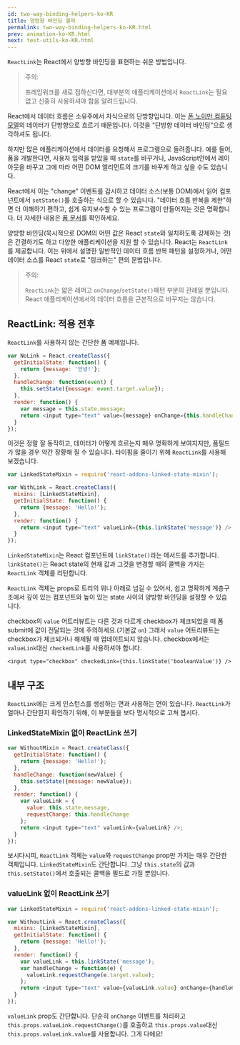 ```yaml
---
id: two-way-binding-helpers-ko-KR
title: 양방향 바인딩 핼퍼
permalink: two-way-binding-helpers-ko-KR.html
prev: animation-ko-KR.html
next: test-utils-ko-KR.html
---
```


`ReactLink`는 React에서 양방향 바인딩을 표현하는 쉬운 방법입니다.

> 주의:
>
> 프레임워크를 새로 접하신다면, 대부분의 애플리케이션에서 `ReactLink`는 필요없고 신중히 사용하셔야 함을 알려드립니다.

React에서 데이터 흐름은 소유주에서 자식으로의 단방향입니다. 이는 [폰 노이만 컴퓨팅 모델](http://ko.wikipedia.org/wiki/%ED%8F%B0_%EB%85%B8%EC%9D%B4%EB%A7%8C_%EA%B5%AC%EC%A1%B0)의 데이터가 단방향으로 흐르기 때문입니다. 이것을 "단방향 데이터 바인딩"으로 생각하셔도 됩니다.

하지만 많은 애플리케이션에서 데이터를 요청해서 프로그램으로 돌려줍니다. 예를 들어, 폼을 개발한다면, 사용자 입력을 받았을 때 `state`를 바꾸거나, JavaScript안에서 레이아웃을 바꾸고 그에 따라 어떤 DOM 엘리먼트의 크기를 바꾸게 하고 싶을 수도 있습니다.

React에서 이는 "change" 이벤트를 감시하고 데이터 소스(보통 DOM)에서 읽어 컴포넌트에서 `setState()`를 호출하는 식으로 할 수 있습니다. "데이터 흐름 반복을 제한"하면 더 이해하기 편하고, 쉽게 유지보수할 수 있는 프로그램이 만들어지는 것은 명확합니다. 더 자세한 내용은 [폼 문서](/react/docs/forms-ko-KR.html)를 확인하세요.

양방향 바인딩(묵시적으로 DOM의 어떤 값은 React `state`와 일치하도록 강제하는 것)은 간결하기도 하고 다양한 애플리케이션을 지원 할 수 있습니다. React는 `ReactLink`를 제공합니다. 이는 위에서 설명한 일반적인 데이터 흐름 반복 패턴을 설정하거나, 어떤 데이터 소스를 React `state`로 "링크하는" 편의 문법입니다.

> 주의:
>
> `ReactLink`는 얇은 레퍼고 `onChange`/`setState()`패턴 부분의 관례일 뿐입니다. React 애플리케이션에서의 데이터 흐름을 근본적으로 바꾸지는 않습니다.

## ReactLink: 적용 전후

`ReactLink`를 사용하지 않는 간단한 폼 예제입니다.

```javascript
var NoLink = React.createClass({
  getInitialState: function() {
    return {message: '안녕!'};
  },
  handleChange: function(event) {
    this.setState({message: event.target.value});
  },
  render: function() {
    var message = this.state.message;
    return <input type="text" value={message} onChange={this.handleChange} />;
  }
});
```

이것은 정말 잘 동작하고, 데이터가 어떻게 흐르는지 매우 명확하게 보여지지만, 폼필드가 많을 경우 약간 장황해 질 수 있습니다. 타이핑을 줄이기 위해 `ReactLink`를 사용해 보겠습니다.

```javascript
var LinkedStateMixin = require('react-addons-linked-state-mixin');

var WithLink = React.createClass({
  mixins: [LinkedStateMixin],
  getInitialState: function() {
    return {message: 'Hello!'};
  },
  render: function() {
    return <input type="text" valueLink={this.linkState('message')} />;
  }
});
```

`LinkedStateMixin`는 React 컴포넌트에 `linkState()`라는 메서드를 추가합니다. `linkState()`는 React state의 현재 값과 그것을 변경할 때의 콜백을 가지는 `ReactLink` 객체를 리턴합니다.

`ReactLink` 객체는 props로 트리의 위나 아래로 넘길 수 있어서, 쉽고 명확하게 계층구조에서 깊이 있는 컴포넌트와 높이 있는 state 사이의 양방향 바인딩을 설정할 수 있습니다.

checkbox의 `value` 어트리뷰트는 다른 것과 다르게 checkbox가 체크되었을 때 폼 submit에 값이 전달되는 것에 주의하세요.(기본값 `on`) 그래서 `value` 어트리뷰트는 checkbox가 체크되거나 해제될 때 업데이트되지 않습니다. checkbox에서는 `valueLink`대신 `checkedLink`를 사용하셔야 합니다.
```
<input type="checkbox" checkedLink={this.linkState('booleanValue')} />
```

## 내부 구조

`ReactLink`에는 크게 인스턴스를 생성하는 면과 사용하는 면이 있습니다. `ReactLink`가 얼마나 간단한지 확인하기 위해, 이 부분들을 보다 명시적으로 고쳐 봅시다.

### LinkedStateMixin 없이 ReactLink 쓰기

```javascript
var WithoutMixin = React.createClass({
  getInitialState: function() {
    return {message: 'Hello!'};
  },
  handleChange: function(newValue) {
    this.setState({message: newValue});
  },
  render: function() {
    var valueLink = {
      value: this.state.message,
      requestChange: this.handleChange
    };
    return <input type="text" valueLink={valueLink} />;
  }
});
```

보시다시피, `ReactLink` 객체는 `value`와 `requestChange` prop만 가지는 매우 간단한 객체입니다. `LinkedStateMixin`도 간단합니다. 그냥 `this.state`의 값과 `this.setState()`에서 호출되는 콜백을 필드로 가질 뿐입니다.

### valueLink 없이 ReactLink 쓰기

```javascript
var LinkedStateMixin = require('react-addons-linked-state-mixin');

var WithoutLink = React.createClass({
  mixins: [LinkedStateMixin],
  getInitialState: function() {
    return {message: 'Hello!'};
  },
  render: function() {
    var valueLink = this.linkState('message');
    var handleChange = function(e) {
      valueLink.requestChange(e.target.value);
    };
    return <input type="text" value={valueLink.value} onChange={handleChange} />;
  }
});
```

`valueLink` prop도 간단합니다. 단순히 `onChange` 이벤트를 처리하고 `this.props.valueLink.requestChange()`를 호출하고 `this.props.value`대신 `this.props.valueLink.value`를 사용합니다. 그게 다에요!
